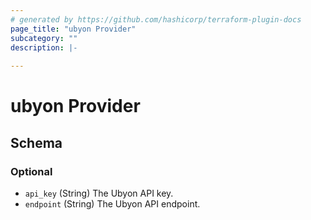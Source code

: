 ```yaml
---
# generated by https://github.com/hashicorp/terraform-plugin-docs
page_title: "ubyon Provider"
subcategory: ""
description: |-
  
---
```


# ubyon Provider





<!-- schema generated by tfplugindocs -->
## Schema

### Optional

- `api_key` (String) The Ubyon API key.
- `endpoint` (String) The Ubyon API endpoint.
